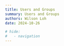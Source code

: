 ```yaml
---
title: Users and Groups
summary: Users and Groups
authors: Wilson Loh
date: 2024-10-26

# hide:
#   - navigation
---
```


